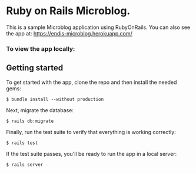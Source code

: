 # Ruby on Rails Microblog.

This is a sample Microblog application using RubyOnRails. You can also see the app at: https://endis-microblog.herokuapp.com/  

### To view the app locally:

## Getting started

To get started with the app, clone the repo and then install the needed gems:

```
$ bundle install --without production
```

Next, migrate the database:

```
$ rails db:migrate
```

Finally, run the test suite to verify that everything is working correctly:

```
$ rails test
```

If the test suite passes, you'll be ready to run the app in a local server:

```
$ rails server
```

